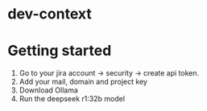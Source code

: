 # dev-context

# Getting started

1. Go to your jira account -> security -> create api token. 
2. Add your mail, domain and project key
3. Download Ollama
4. Run the deepseek r1:32b model 

